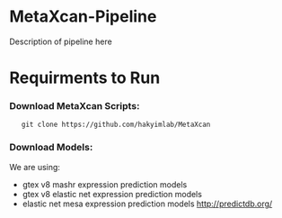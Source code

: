 # MetaXcan-Pipeline
Description of pipeline here

# Requirments to Run
### Download MetaXcan Scripts:
 
       git clone https://github.com/hakyimlab/MetaXcan
       
### Download Models:
We are using:
- gtex v8 mashr expression prediction models
- gtex v8 elastic net expression prediction models
- elastic net mesa expression prediction models
http://predictdb.org/

    
    

